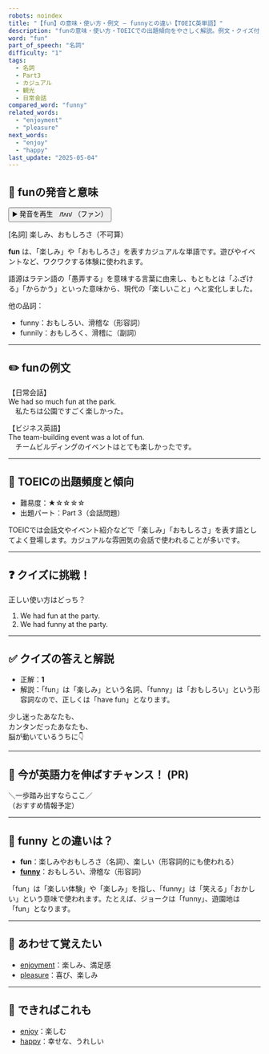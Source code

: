 ```yaml
---
robots: noindex
title: "【fun】の意味・使い方・例文 ― funnyとの違い【TOEIC英単語】"
description: "funの意味・使い方・TOEICでの出題傾向をやさしく解説。例文・クイズ付きでfunnyとの違いもわかりやすく学べます。"
word: "fun"
part_of_speech: "名詞"
difficulty: "1"
tags:
  - 名詞
  - Part3
  - カジュアル
  - 観光
  - 日常会話
compared_word: "funny"
related_words:
  - "enjoyment"
  - "pleasure"
next_words:
  - "enjoy"
  - "happy"
last_update: "2025-05-04"
---
```


## 🔰 funの発音と意味

<button class="play-audio" onclick="playTTS('fun')">
  <span class="play-audio-main">
    ▶️ 発音を再生　/fʌn/
  </span>
  <span class="play-audio-sub">
    （ファン）
  </span>
</button>

[名詞] 楽しみ、おもしろさ（不可算）

**fun** は、「楽しみ」や「おもしろさ」を表すカジュアルな単語です。遊びやイベントなど、ワクワクする体験に使われます。

語源はラテン語の「愚弄する」を意味する言葉に由来し、もともとは「ふざける」「からかう」といった意味から、現代の「楽しいこと」へと変化しました。

他の品詞：  
- funny：おもしろい、滑稽な（形容詞）
- funnily：おもしろく、滑稽に（副詞）

---

## ✏️ funの例文

【日常会話】  
We had so much fun at the park.  
　私たちは公園ですごく楽しかった。

【ビジネス英語】  
The team-building event was a lot of fun.  
　チームビルディングのイベントはとても楽しかったです。

---

## 🎯 TOEICの出題頻度と傾向

- 難易度：★☆☆☆☆
- 出題パート：Part 3（会話問題）

TOEICでは会話文やイベント紹介などで「楽しみ」「おもしろさ」を表す語としてよく登場します。カジュアルな雰囲気の会話で使われることが多いです。

---

## ❓ クイズに挑戦！

正しい使い方はどっち？

1. We had fun at the party.  
2. We had funny at the party.

---

## ✅ クイズの答えと解説

- 正解：**1**
- 解説：「fun」は「楽しみ」という名詞、「funny」は「おもしろい」という形容詞なので、正しくは「have fun」となります。

少し迷ったあなたも、  
カンタンだったあなたも、  
脳が動いているうちに👇️

---

## 🚀 今が英語力を伸ばすチャンス！ (PR)

<div class="info-center">
＼一歩踏み出すならここ／<br>  
（おすすめ情報予定）
</div>

---

## 🤔  funny との違いは？

- **fun**：楽しみやおもしろさ（名詞）、楽しい（形容詞的にも使われる）
- **[funny](/word/funny)**：おもしろい、滑稽な（形容詞）

「fun」は「楽しい体験」や「楽しみ」を指し、「funny」は「笑える」「おかしい」という意味で使われます。たとえば、ジョークは「funny」、遊園地は「fun」となります。

---

## 🧩 あわせて覚えたい

- [enjoyment](/word/enjoyment)：楽しみ、満足感
- [pleasure](/word/pleasure)：喜び、楽しみ

---

## 📖 できればこれも

- [enjoy](/word/enjoy)：楽しむ
- [happy](/word/happy)：幸せな、うれしい

<!-- cvid: aid42_bid20 -->
